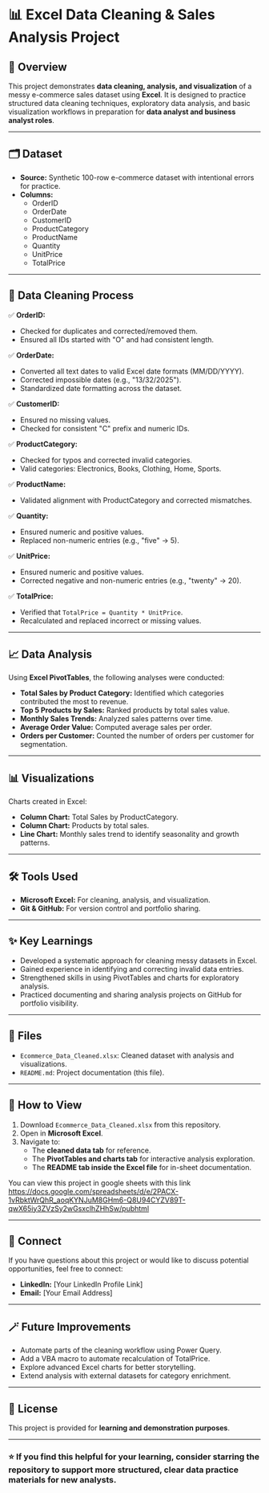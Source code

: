 # 📊 Excel Data Cleaning & Sales Analysis Project

## 🚀 Overview

This project demonstrates **data cleaning, analysis, and visualization** of a messy e-commerce sales dataset using **Excel**. It is designed to practice structured data cleaning techniques, exploratory data analysis, and basic visualization workflows in preparation for **data analyst and business analyst roles**.

---

## 🗂️ Dataset

- **Source:** Synthetic 100-row e-commerce dataset with intentional errors for practice.
- **Columns:**
  - OrderID
  - OrderDate
  - CustomerID
  - ProductCategory
  - ProductName
  - Quantity
  - UnitPrice
  - TotalPrice

---

## 🧹 Data Cleaning Process

✅ **OrderID:**
- Checked for duplicates and corrected/removed them.
- Ensured all IDs started with "O" and had consistent length.

✅ **OrderDate:**
- Converted all text dates to valid Excel date formats (MM/DD/YYYY).
- Corrected impossible dates (e.g., "13/32/2025").
- Standardized date formatting across the dataset.

✅ **CustomerID:**
- Ensured no missing values.
- Checked for consistent "C" prefix and numeric IDs.

✅ **ProductCategory:**
- Checked for typos and corrected invalid categories.
- Valid categories: Electronics, Books, Clothing, Home, Sports.

✅ **ProductName:**
- Validated alignment with ProductCategory and corrected mismatches.

✅ **Quantity:**
- Ensured numeric and positive values.
- Replaced non-numeric entries (e.g., "five" → 5).

✅ **UnitPrice:**
- Ensured numeric and positive values.
- Corrected negative and non-numeric entries (e.g., "twenty" → 20).

✅ **TotalPrice:**
- Verified that `TotalPrice = Quantity * UnitPrice`.
- Recalculated and replaced incorrect or missing values.

---

## 📈 Data Analysis

Using **Excel PivotTables**, the following analyses were conducted:

- **Total Sales by Product Category:** Identified which categories contributed the most to revenue.
- **Top 5 Products by Sales:** Ranked products by total sales value.
- **Monthly Sales Trends:** Analyzed sales patterns over time.
- **Average Order Value:** Computed average sales per order.
- **Orders per Customer:** Counted the number of orders per customer for segmentation.

---

## 📊 Visualizations

Charts created in Excel:
- **Column Chart:** Total Sales by ProductCategory.
- **Column Chart:** Products by total sales.
- **Line Chart:** Monthly sales trend to identify seasonality and growth patterns.

---

## 🛠️ Tools Used

- **Microsoft Excel:** For cleaning, analysis, and visualization.
- **Git & GitHub:** For version control and portfolio sharing.

---

## ✨ Key Learnings

- Developed a systematic approach for cleaning messy datasets in Excel.
- Gained experience in identifying and correcting invalid data entries.
- Strengthened skills in using PivotTables and charts for exploratory analysis.
- Practiced documenting and sharing analysis projects on GitHub for portfolio visibility.

---

## 📂 Files

- `Ecommerce_Data_Cleaned.xlsx`: Cleaned dataset with analysis and visualizations.
- `README.md`: Project documentation (this file).

---

## 🔗 How to View

1. Download `Ecommerce_Data_Cleaned.xlsx` from this repository.
2. Open in **Microsoft Excel**.
3. Navigate to:
   - The **cleaned data tab** for reference.
   - The **PivotTables and charts tab** for interactive analysis exploration.
   - The **README tab inside the Excel file** for in-sheet documentation.

You can view this project in google sheets with this link https://docs.google.com/spreadsheets/d/e/2PACX-1vRbktWrQhR_aoqKYNJuM8GHm6-Q8U94CYZV89T-qwX65iy3ZVzSy2wGsxclhZHhSw/pubhtml


---

## 🤝 Connect

If you have questions about this project or would like to discuss potential opportunities, feel free to connect:

- **LinkedIn:** [Your LinkedIn Profile Link]
- **Email:** [Your Email Address]

---

## 🪄 Future Improvements

- Automate parts of the cleaning workflow using Power Query.
- Add a VBA macro to automate recalculation of TotalPrice.
- Explore advanced Excel charts for better storytelling.
- Extend analysis with external datasets for category enrichment.

---

## 📜 License

This project is provided for **learning and demonstration purposes**.

---

### ⭐ If you find this helpful for your learning, consider starring the repository to support more structured, clear data practice materials for new analysts.
